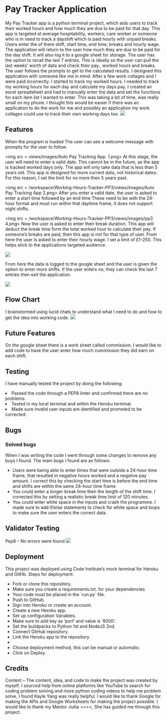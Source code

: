 <h1>Pay Tracker Application</h1>
<p>
My Pay Tracker app is a python terminal project, which aids users to track their worked hours and how much they are due to be paid for that day. This app is targeted at average hospitability, workers, care worker or someone who is in need to track a dayshift which is paid hourly with unpaid breaks. 
Users enter the of there shift, start time, end time, breaks and hourly wage. The application will return to the user how much they are due to be paid for the day shift. It will also log it to a google sheet for storage. The user has the option to recall the last 7 entries. This is ideally so the user can pull the last weeks’ worth of data and check their pay., worked hours and breaks.
The user follows the prompts to get to the calculated results. 
I designed this application with someone like me in mind. After a few work collages and I were paid incorrectly. I started to track my worked hours.
I needed to track my working hours for each day and calculate my days pay. I created an excel spreadsheet and had to manually enter the data and set the functions for each item list I wanted to enter. This was taking a bit of time, was really small on my phone. I thought this would be easier if there was an application to do the work for me and possibly an application my work collages could use to track their own working days too.
<img src =/workspace/Working-Hours-Tracker-PP3/views/images/ppe main.png>
</p>

<h2>Features</h2>

<p>
When the program is loaded
The user can see a welcome message with prompts for the user to follow.

<img src = views/images/Auto Pay Tracking App. 1.png>
At this stage, the user will need to enter a valid date. This cannot be in the future, as the app is tracked worked days only. The app will only take data that is less than 5 years old. This app is designed for more current data, not historical dates. For this reason, I set the limit for no more then 5 years past. 

<img src = /workspace/Working-Hours-Tracker-PP3/views/images/Auto Pay Tracking App 2.png>
After you enter a valid date, the user is asked to enter a start time followed by an end time These need to be with the 24-hour format and must run within that daytime frame, it does not support night shifts. 

<img src = /workspace/Working-Hours-Tracker-PP3/views/images/pp3 4.png>
Now the user is asked to enter their break duration. This app will deduct the break time form the total worked hour to calculate their pay. If someone’s breaks are paid, then this app is not for that type of user.
From here the user is asked to enter their hourly wage. I set a limit of £1-250. This helps stick to the applications targeted audience.

<img src = /workspace/Working-Hours-Tracker-PP3/views/images/pp7.png>

From here the data is logged to the google sheet and the user is given the option to enter more shifts. If the user enters no, they can check the last 7 entries then exit the application.

<img src = /workspace/Working-Hours-Tracker-PP3/views/images/pp3 final.png>
</p>
<h2>Flow Chart</h2>

<p>
I brainstormed using lucid chats to understand what I need to do and how to get the idea into working code. 
<img src = /workspace/Working-Hours-Tracker-PP3/views/images/flow.png>
</p>

<h2>Future Features</h2>
<p>
On the google sheet there is a work sheet called commission. I would like to add code to have the user enter how much commission they did earn on each shift.
</p>

<h2>Testing</h2>
<p>
I have manually tested the project by doing the following:
<ul></ul>
	<li>Passed the code through a PEP8 linter and confirmed there are no problems.</li>
	<li>Tested in my local terminal and within the Heroku terminal.</li>
	<li>Made sure invalid user inputs are identified and promoted to be corrected.</li>
    </ul>
</p>
<h2>Bugs</h2>

<h3>Solved bugs</h3>
When I was writing the code I went through some changes to remove any buys I found. The main bugs I found are as follows:
<ul>
<li>Users were being able to enter times that were outside a 24-hour time frame, that resulted in negative hours worked and a negative pay amount. I correct this by checking the start time is before the end time and shifts are within the same 24-hour time frame.</li>
<li>You could enter a longer break time then the length of the shift time. I corrected this by setting a realistic break time limit of 120 minutes.</li>
<li>You could enter white space in the inputs and crash the programme. I made sure to add if/else statements to check for white space and loops to make sure the user enters the correct data.</li>
</ul>

<h2>Validator Testing</h2>
<p>
Pep8 – No errors were found 
<img src = /workspace/Working-Hours-Tracker-PP3/views/images/Python PEP8 check.png>
</p>


<h2>Deployment</h2>
This project was deployed using Code Institute’s mock terminal for Heroku and GitHb.
Steps for deployment:
<ul>
<li>Fork or clone this repository.</li>
<li>Make sure you create a requirements.txt. for your dependencies</li>
<li>Your code must be placed in the `run.py` file.</li>
<li>Push to GitHub.</li>
<li>Sign into Heroku or create an account.</li>
<li>Create a new Heroku app.</li>
<li>Set up configuration Variables.</li>
<li>Make sure to add key as ‘port’ and value is ‘8000’.</li>
<li>Set the buildpacks to Python 1st and NodeJS 2nd.</li>
<li>Connect GitHub repository.</li>
<li>Link the Heroku app to the repository.<li>
<li>Choose deployment method, this can be manual or automatic.</li>
<li>Click on Deploy.</li>
</ul>

<h2>Credits</h2>
<p>
Content – The content, idea, and code to make the project was created by myself. I sourced help from online platforms like YouTube to search for coding problem solving and more python coding videos to help me problem solve, I found Kayle Yang was really helpful.
I would like to thank Google for making the APIs and Google Worksheets for making the project possible. I would like to thank my Mentor Juilia >>>>, She has guided me through this project.
</p>
